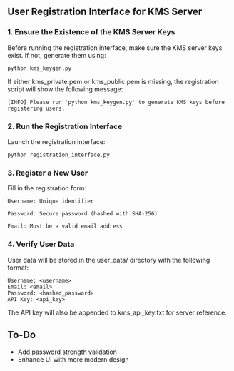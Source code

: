 ## User Registration Interface for KMS Server

### 1. Ensure the Existence of the KMS Server Keys
Before running the registration interface, make sure the KMS server keys exist. If not, generate them using:
```
python kms_keygen.py
```

If either kms_private.pem or kms_public.pem is missing, the registration script will show the following message:

```
[INFO] Please run 'python kms_keygen.py' to generate KMS keys before registering users.
```



### 2. Run the Registration Interface

Launch the registration interface:
```
python registration_interface.py
```
### 3. Register a New User

Fill in the registration form:
```
Username: Unique identifier

Password: Secure password (hashed with SHA-256)

Email: Must be a valid email address
```
### 4. Verify User Data

User data will be stored in the user_data/ directory with the following format:
```
Username: <username>
Email: <email>
Password: <hashed_password>
API Key: <api_key>
```

The API key will also be appended to kms_api_key.txt for server reference.



## To-Do
- Add password strength validation
- Enhance UI with more modern design
